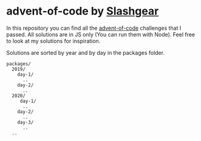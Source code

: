 # advent-of-code by [Slashgear](https://github.com/Slashgear)

In this repository you can find all the [advent-of-code](https://adventofcode.com/) challenges that I passed.
All solutions are in JS only (You can run them with Node).
Feel free to look at my solutions for inspiration.

Solutions are sorted by year and by day in the packages folder.

```
packages/
  2019/
    day-1/
      ..
    day-2/
      ..
  2020/
     day-1/
      ..
    day-2/
      ..
    day-3/
      ..
  ..
```